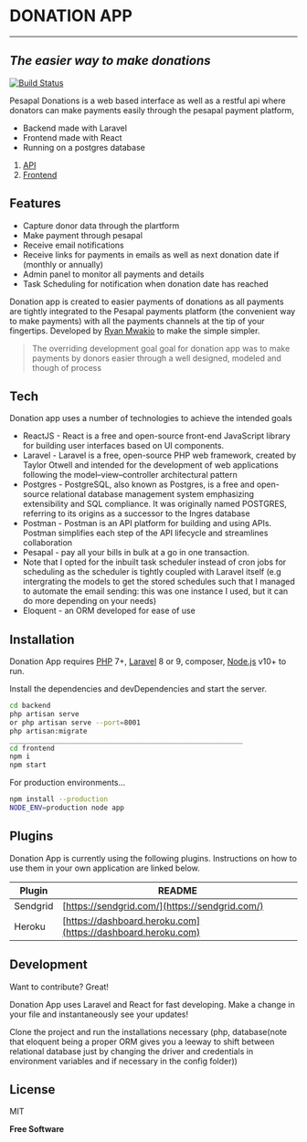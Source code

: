 # DONATION APP

---

## _The easier way to make donations_

[![Build Status](https://travis-ci.org/joemccann/dillinger.svg?branch=master)](https://travis-ci.org/joemccann/dillinger)

Pesapal Donations is a web based interface as well as a restful api where donators can make payments easily through the pesapal payment platform,

- Backend made with Laravel
- Frontend made with React
- Running on a postgres database

1. [API](https://donation-app-254.herokuapp.com/)
2. [Frontend](https://donation-app-254.herokuapp.com/)

## Features

- Capture donor data through the plartform
- Make payment through pesapal
- Receive email notifications
- Receive links for payments in emails as well as next donation date if (monthly or annually)
- Admin panel to monitor all payments and details
- Task Scheduling for notification when donation date has reached

Donation app is created to easier payments of donations as all payments are tightly integrated to the Pesapal payments platform (the convenient way to make payments) with all the payments channels at the tip of your fingertips.
Developed by [Ryan Mwakio](https://ryanmwakio.netlify.app) to make the simple simpler.

> The overriding development goal goal for donation
> app was to make payments by donors easier through a well designed,
> modeled and though of process

## Tech

Donation app uses a number of technologies to achieve the intended goals

- ReactJS - React is a free and open-source front-end JavaScript library for building user interfaces based on UI components.
- Laravel - Laravel is a free, open-source PHP web framework, created by Taylor Otwell and intended for the development of web applications following the model–view–controller architectural pattern
- Postgres - PostgreSQL, also known as Postgres, is a free and open-source relational database management system emphasizing extensibility and SQL compliance. It was originally named POSTGRES, referring to its origins as a successor to the Ingres database
- Postman - Postman is an API platform for building and using APIs. Postman simplifies each step of the API lifecycle and streamlines collaboration
- Pesapal - pay all your bills in bulk at a go in one transaction.
- Note that I opted for the inbuilt task scheduler instead of cron jobs for scheduling as the scheduler is tightly coupled with Laravel itself (e.g intergrating the models to get the stored schedules such that I managed to automate the email sending: this was one instance I used, but it can do more depending on your needs)
- Eloquent - an ORM developed for ease of use

## Installation

Donation App requires [PHP](https://www.php.net/) 7+, [Laravel](https://laravel.com/) 8 or 9, composer, [Node.js](https://nodejs.org/) v10+ to run.

Install the dependencies and devDependencies and start the server.

```sh
cd backend
php artisan serve
or php artisan serve --port=8001
php artisan:migrate
_________________________________________________________
cd frontend
npm i
npm start

```

For production environments...

```sh
npm install --production
NODE_ENV=production node app
```

## Plugins

Donation App is currently using the following plugins.
Instructions on how to use them in your own application are linked below.

| Plugin   | README                                                       |
| -------- | ------------------------------------------------------------ |
| Sendgrid | [https://sendgrid.com/](https://sendgrid.com/)               |
| Heroku   | [https://dashboard.heroku.com](https://dashboard.heroku.com) |

## Development

Want to contribute? Great!

Donation App uses Laravel and React for fast developing.
Make a change in your file and instantaneously see your updates!

Clone the project and run the installations necessary (php, database(note that eloquent being a proper ORM gives you a leeway to shift between relational database just by changing the driver and credentials in environment variables and if necessary in the config folder))

## License

MIT

**Free Software**
